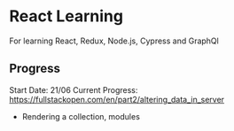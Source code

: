 # React Learning

For learning React, Redux, Node.js, Cypress and GraphQl

## Progress 

Start Date: 21/06
Current Progress: https://fullstackopen.com/en/part2/altering_data_in_server

- Rendering a collection, modules
